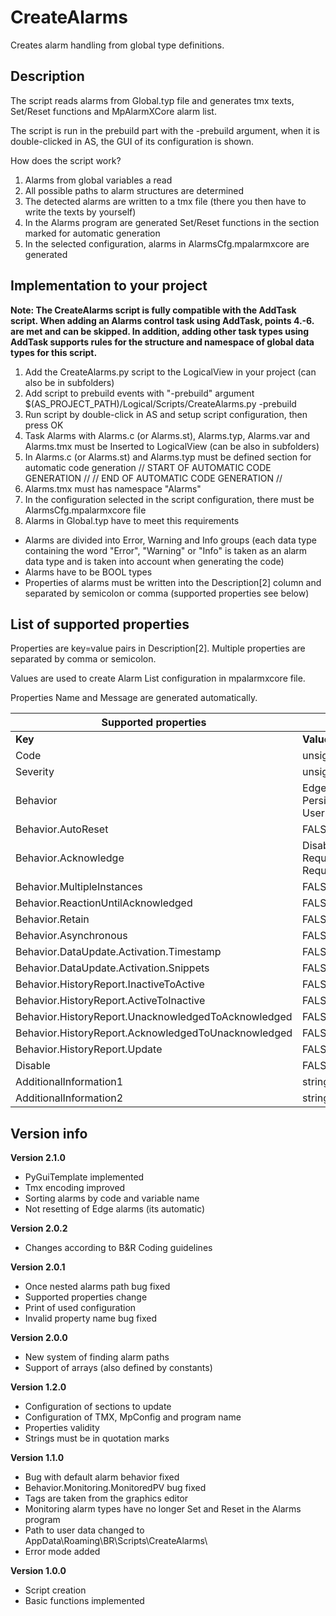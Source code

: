 # CreateAlarms

Creates alarm handling from global type definitions.

## Description

The script reads alarms from Global.typ file and generates tmx texts, Set/Reset functions and MpAlarmXCore alarm list.

The script is run in the prebuild part with the -prebuild argument, when it is double-clicked in AS, the GUI of its configuration is shown.

How does the script work?

1. Alarms from global variables a read
2. All possible paths to alarm structures are determined
3. The detected alarms are written to a tmx file (there you then have to write the texts by yourself)
4. In the Alarms program are generated Set/Reset functions in the section marked for automatic generation
5. In the selected configuration, alarms in AlarmsCfg.mpalarmxcore are generated

## Implementation to your project

__Note: The CreateAlarms script is fully compatible with the AddTask script. When adding an Alarms control task using AddTask, points 4.-6. are met and can be skipped. In addition, adding other task types using AddTask supports rules for the structure and namespace of global data types for this script.__
1. Add the CreateAlarms.py script to the LogicalView in your project (can also be in subfolders)
2. Add script to prebuild events with "-prebuild" argument
	$(AS_PROJECT_PATH)/Logical/Scripts/CreateAlarms.py -prebuild
3. Run script by double-click in AS and setup script configuration, then press OK
4. Task Alarms with Alarms.c (or Alarms.st), Alarms.typ, Alarms.var and Alarms.tmx must be Inserted to LogicalView
	(can be also in subfolders)
5. In Alarms.c (or Alarms.st) and Alarms.typ must be defined section for automatic code generation
	// START OF AUTOMATIC CODE GENERATION //
	// END OF AUTOMATIC CODE GENERATION //
6. Alarms.tmx must has namespace "Alarms"
7. In the configuration selected in the script configuration, there must be AlarmsCfg.mpalarmxcore file
8. Alarms in Global.typ have to meet this requirements
- Alarms are divided into Error, Warning and Info groups (each data type containing the word "Error", "Warning" or "Info" is taken as an alarm data type and is taken into account when generating the code)
- Alarms have to be BOOL types
- Properties of alarms must be written into the Description[2] column and separated by semicolon or comma (supported properties see below)

## List of supported properties

Properties are key=value pairs in Description[2]. Multiple properties are separated by comma or semicolon.

Values are used to create Alarm List configuration in mpalarmxcore file.

Properties Name and Message are generated automatically.

| Supported properties                      			|                                                                |
|-------------------------------------------------------|----------------------------------------------------------------|
| __Key__												| __Value__                                                      |
| Code													| unsigned integer                                               |
| Severity                               			   	| unsigned integer                                               |
| Behavior                               			   	| EdgeAlarm, PersistentAlarm, UserDefined                        |
| Behavior.AutoReset             			         	| FALSE, TRUE                                                    |
| Behavior.Acknowledge             		         	   	| Disabled, Required, RequiredAfterActive, RequiredAndResettable |
| Behavior.MultipleInstances             			   	| FALSE, TRUE                                                    |
| Behavior.ReactionUntilAcknowledged	        		| FALSE, TRUE                                                    |
| Behavior.Retain										| FALSE, TRUE                                                    |
| Behavior.Asynchronous                     			| FALSE, TRUE                                                    |
| Behavior.DataUpdate.Activation.Timestamp  			| FALSE, TRUE                                                    |
| Behavior.DataUpdate.Activation.Snippets   			| FALSE, TRUE                                                    |
| Behavior.HistoryReport.InactiveToActive   			| FALSE, TRUE                                                    |
| Behavior.HistoryReport.ActiveToInactive   			| FALSE, TRUE                                                    |
| Behavior.HistoryReport.UnacknowledgedToAcknowledged   | FALSE, TRUE                                                    |
| Behavior.HistoryReport.AcknowledgedToUnacknowledged   | FALSE, TRUE                                                    |
| Behavior.HistoryReport.Update							| FALSE, TRUE                                                    |
| Disable												| FALSE, TRUE                                                    |
| AdditionalInformation1								| string                                                         |
| AdditionalInformation2								| string                                                         |

## Version info
__Version 2.1.0__
- PyGuiTemplate implemented
- Tmx encoding improved
- Sorting alarms by code and variable name
- Not resetting of Edge alarms (its automatic)

__Version 2.0.2__
- Changes according to B&R Coding guidelines

__Version 2.0.1__
- Once nested alarms path bug fixed
- Supported properties change
- Print of used configuration
- Invalid property name bug fixed
	
__Version 2.0.0__
- New system of finding alarm paths
- Support of arrays (also defined by constants)

__Version 1.2.0__
- Configuration of sections to update
- Configuration of TMX, MpConfig and program name
- Properties validity
- Strings must be in quotation marks

__Version 1.1.0__
- Bug with default alarm behavior fixed
- Behavior.Monitoring.MonitoredPV bug fixed
- Tags are taken from the graphics editor
- Monitoring alarm types have no longer Set and Reset in the Alarms program
- Path to user data changed to AppData\Roaming\BR\Scripts\CreateAlarms\
- Error mode added
	
__Version 1.0.0__

- Script creation
- Basic functions implemented
